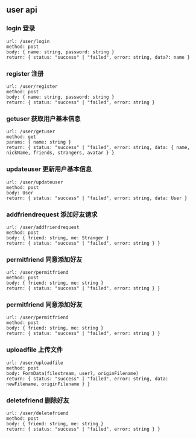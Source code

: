 ## user api

### login 登录

```
url: /user/login
method: post
body: { name: string, password: string }
return: { status: "success" | "failed", error: string, data?: name }
```

### register 注册

```
url: /user/register
method: post
body: { name: string, password: string }
return: { status: "success" | "failed", error: string }
```

### getuser 获取用户基本信息

```
url: /user/getuser
method: get
params: { name: string }
return: { status: "success" | "failed", error: string, data: { name, nickName, friends, strangers, avatar } }
```

### updateuser 更新用户基本信息

```
url: /user/updateuser
method: post
body: User
return: { status: "success" | "failed", error: string, data: User }
```

### addfriendrequest 添加好友请求

```
url: /user/addfriendrequest
method: post
body: { friend: string, me: Stranger }
return: { status: "success" | "failed", error: string } }
```

### permitfriend 同意添加好友

```
url: /user/permitfriend
method: post
body: { friend: string, me: string }
return: { status: "success" | "failed", error: string } }
```

### permitfriend 同意添加好友

```
url: /user/permitfriend
method: post
body: { friend: string, me: string }
return: { status: "success" | "failed", error: string } }
```

### uploadfile 上传文件

```
url: /user/uploadfile
method: post
body: FormData(filestream, user?, originFilename)
return: { status: "success" | "failed", error: string, data: newFilename, originFilename } }
```

### deletefriend 删除好友

```
url: /user/deletefriend
method: post
body: { friend: string, me: string }
return: { status: "success" | "failed", error: string } }
```
